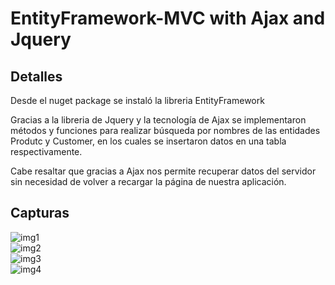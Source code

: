 # EntityFramework-MVC with Ajax and Jquery
<h2>Detalles</h2>
<p>Desde el nuget package se instaló la libreria EntityFramework</p>
<p>Gracias a la libreria de Jquery y la tecnología de Ajax se implementaron métodos y funciones para realizar búsqueda por nombres de las entidades Produtc y Customer, en los cuales se insertaron datos en una tabla respectivamente.</p>
<p>Cabe resaltar que gracias a Ajax nos permite recuperar datos del servidor sin necesidad de volver a recargar la página de nuestra aplicación.</p>
<h2>Capturas</h2>

<img src="../master/img/capt1.png" alt="img1"></img>
<br>
<img src="../master/img/capt2.png" alt="img2"></im>
<br>
<img src="../master/img/capt3.png" alt="img3"></img>
<br>
<img src="../master/img/capt4.png" alt="img4"></img>
